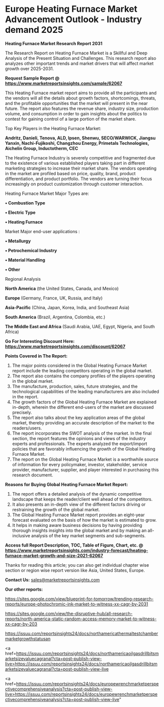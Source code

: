 # Europe Heating Furnace Market Advancement Outlook - Industry demand 2025

<strong>Heating Furnace Market Research Report 2031</strong>

The Research Report on Heating Furnace Market is a Skillful and Deep Analysis of the Present Situation and Challenges. This research report also analyzes other important trends and market drivers that will affect market growth over 2025-2031.

<strong>Request Sample Report @ <a href=https://www.marketreportsinsights.com/sample/62067>https://www.marketreportsinsights.com/sample/62067</a></strong>

This Heating Furnace market report aims to provide all the participants and the vendors will all the details about growth factors, shortcomings, threats, and the profitable opportunities that the market will present in the near future. The report also features the revenue share, industry size, production volume, and consumption in order to gain insights about the politics to contest for gaining control of a large portion of the market share.

Top Key Players in the Heating Furnace Market:

<strong>Andritz, Danieli, Tenova, ALD, Ipsen, Shenwu, SECO/WARWICK, Jiangsu Yanxin, Nachi-Fujikoshi, Changzhou Energy, Primetals Technologies, Aichelin Group, Inductotherm, CEC</strong>

The Heating Furnace Industry is severely competitive and fragmented due to the existence of various established players taking part in different marketing strategies to increase their market share. The vendors operating in the market are profiled based on price, quality, brand, product differentiation, and product portfolio. The vendors are turning their focus increasingly on product customization through customer interaction.

Heating Furnace Market Major Types are:

<strong>• Combustion Type

• Electric Type

• Heating Furnace</strong>

Market Major end-user applications :

<strong>• Metallurgy

• Petrochemical Industry

• Material Handling

• Other</strong>

Regional Analysis

</u><strong><b>North America</b></strong> (the United States, Canada, and Mexico)

<strong><b>Europe </b></strong>(Germany, France, UK, Russia, and Italy)

<strong><b>Asia-Pacific</b></strong> (China, Japan, Korea, India, and Southeast Asia)

<strong><b>South America</b></strong> (Brazil, Argentina, Colombia, etc.)

<strong><b>The Middle East and Africa</b></strong> (Saudi Arabia, UAE, Egypt, Nigeria, and South Africa)

<strong>Go For Interesting Discount Here: <a href=https://www.marketreportsinsights.com/discount/62067>https://www.marketreportsinsights.com/discount/62067</a></strong>

<strong>Points Covered in The Report:</strong>
<ol>
  <li>The major points considered in the Global Heating Furnace Market report include the leading competitors operating in the global market.</li>
  <li>The report also contains the company profiles of the players operating in the global market.</li>
  <li>The manufacture, production, sales, future strategies, and the technological capabilities of the leading manufacturers are also included in the report.</li>
  <li>The growth factors of the Global Heating Furnace Market are explained in-depth, wherein the different end-users of the market are discussed precisely.</li>
  <li>The report also talks about the key application areas of the global market, thereby providing an accurate description of the market to the readers/users.</li>
  <li>The report incorporates the SWOT analysis of the market. In the final section, the report features the opinions and views of the industry experts and professionals. The experts analyzed the export/import policies that are favorably influencing the growth of the Global Heating Furnace Market.</li>
  <li>The report on the Global Heating Furnace Market is a worthwhile source of information for every policymaker, investor, stakeholder, service provider, manufacturer, supplier, and player interested in purchasing this research document.</li>
</ol>
<strong>Reasons for Buying Global Heating Furnace Market Report:</strong>

<ol>
  <li>The report offers a detailed analysis of the dynamic competitive landscape that keeps the reader/client well ahead of the competitors.</li>
  <li>It also presents an in-depth view of the different factors driving or restraining the growth of the global market.</li>
  <li>The Global Heating Furnace Market report provides an eight-year forecast evaluated on the basis of how the market is estimated to grow.</li>
  <li>It helps in making aware business decisions by having providing thorough insights insights into the global market and by making an all-inclusive analysis of the key market segments and sub-segments.</li>
</ol>
<strong>Access full Report Description, TOC, Table of Figure, Chart, etc. @ <a href=https://www.marketreportsinsights.com/industry-forecast/heating-furnace-market-growth-and-size-2021-62067>https://www.marketreportsinsights.com/industry-forecast/heating-furnace-market-growth-and-size-2021-62067</a></strong>


Thanks for reading this article; you can also get individual chapter wise section or region wise report version like Asia, United States, Europe.

<strong>Contact Us:</strong>
sales@marketreportsinsights.com

<strong>Our other reports:</strong>

<a href=https://sites.google.com/view/blueprint-for-tomorrow/trending-research-reports/europe-photochromic-ink-market-to-witness-xx-cagr-by-2031>https://sites.google.com/view/blueprint-for-tomorrow/trending-research-reports/europe-photochromic-ink-market-to-witness-xx-cagr-by-2031</a>

<a href=https://sites.google.com/view/the-disruptive-hub/all-research-reports/north-america-static-random-access-memory-market-to-witness-xx-cagr-by-203>https://sites.google.com/view/the-disruptive-hub/all-research-reports/north-america-static-random-access-memory-market-to-witness-xx-cagr-by-203</a>

<a href=https://issuu.com/reportsinsights24/docs/northamericathermaltestchambermarketgrowthstatusan>https://issuu.com/reportsinsights24/docs/northamericathermaltestchambermarketgrowthstatusan</a>

<a href=https://issuu.com/reportsinsights24/docs/northamericaoilgasdrillbitsmarketsizevaluecagranal?cta=post-publish-view-live>https://issuu.com/reportsinsights24/docs/northamericaoilgasdrillbitsmarketsizevaluecagranal?cta=post-publish-view-live</a>

<a href=https://issuu.com/reportsinsights24/docs/europewrenchmarketperspectivecomprehensiveanalysis?cta=post-publish-view-live>https://issuu.com/reportsinsights24/docs/europewrenchmarketperspectivecomprehensiveanalysis?cta=post-publish-view-live</a>"
